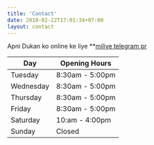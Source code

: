 ```yaml
---
title: 'Contact'
date: 2018-02-22T17:01:34+07:00
layout: contact
---
```


Apni Dukan ko online ke liye **[miliye telegram pr]()

| Day       | Opening Hours   |
| --------- | --------------- |
| Tuesday   | 8:30am - 5:00pm |
| Wednesday | 8:30am - 5:00pm |
| Thursday  | 8:30am - 5:00pm |
| Friday    | 8:30am - 5:00pm |
| Saturday  | 10:am - 4:00pm  |
| Sunday    | Closed          |
